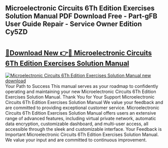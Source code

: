## Microelectronic Circuits 6Th Edition Exercises Solution Manual PDF Download Free - Part-gFB User Guide Repair - Service Owner Edition Cy5ZD

# <h2><a href="http://bc82819.oget.top/?id=Microelectronic+Circuits+6Th+Edition+Exercises+Solution+Manual">🔗Download New 👉🔴 Microelectronic Circuits 6Th Edition Exercises Solution Manual</a></h2>

[![Microelectronic Circuits 6Th Edition Exercises Solution Manual new download](https://i.imgur.com/5g1atiW.png)](http://bc82819.oget.top/?id=Microelectronic+Circuits+6Th+Edition+Exercises+Solution+Manual)
Your Path to Success This manual serves as your roadmap to confidently operating and maintaining your new Microelectronic Circuits 6Th Edition Exercises Solution Manual. Thank You for Your Support Microelectronic Circuits 6Th Edition Exercises Solution Manual We value your feedback and are committed to providing exceptional customer service. Microelectronic Circuits 6Th Edition Exercises Solution Manual offers users an extensive range of advanced features, including virtual private network, automatic data encryption, customizable dashboard, and multi-user access, all accessible through the sleek and customizable interface. Your Feedback is Important Microelectronic Circuits 6Th Edition Exercises Solution Manual. We value your input and are committed to continuous improvement.
